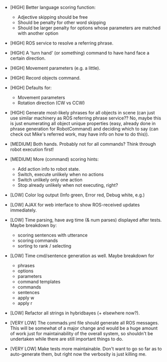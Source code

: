 - [HIGH] Better language scoring function:
	- Adjective skipping should be free
	- Should be penalty for other word skipping
	- Should be larger penalty for options whose parameters are matched with another option

- [HIGH] ROS service to resolve a referring phrase.

- [HIGH] A 'turn hand' (or something) command to have hand face a certain direction.

- [HIGH] Movement parameters (e.g. a little).

- [HIGH] Record objects command.

- [HIGH] Defaults for:
	- Movement parameters
	- Rotation direction (CW vs CCW)

- [HIGH] Generate most-likely phrases for all objects in scene (can just use similar machinery as ROS referring phrase service?? No, maybe this is just enumerating all object unique properties (easy, already done in phrase generation for RobotCommand) and deciding which to say (can check out Mike's referred work, may have info on how to do this)).

- [MEDIUM] Both hands. Probably not for all commands? Think through robot execution first!

- [MEDIUM] More (command) scoring hints:
	- Add action info to robot state.
	- Switch, execute unlikely when no actions
	- Switch unlikely only one action
	- Stop already unlikely when not executing, right?

- [LOW] Color log output (Info green, Error red, Debug white, e.g.)

- [LOW] AJAX for web interface to show ROS-received updates immediately.

- [LOW] Time parsing, have avg time (& num parses) displayed after tests. Maybe breakdown by:
	- scoring sentences with utterance
	- scoring commands
	- sorting to rank / selecting

- [LOW] Time cmd/sentence generation as well. Maybe breakdown for
	- phrases
	- options
	- parameters
	- command templates
	- commands
	- sentences
	- apply w
	- apply r

- [LOW] Refactor all strings in hybridbayes (+ elsewhere now?).

- [VERY LOW] The commads.yml file should generate all ROS messages. This will be somewhat of a major change and would be a huge amount of work just for maintainability of the overall system, so shouldn't be undertaken while there are still important things to do.

- [VERY LOW] Make tests more maintainable. Don't want to go so far as to auto-generate them, but right now the verbosity is just killing me.
